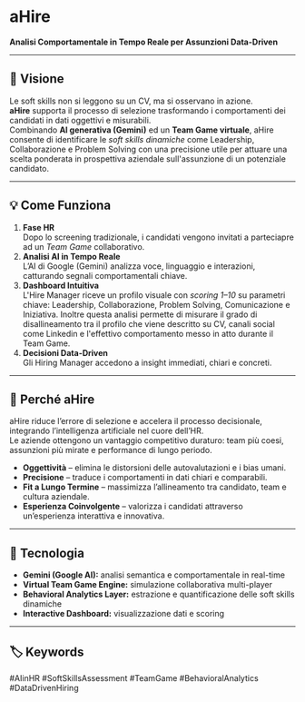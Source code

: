 # aHire  
**Analisi Comportamentale in Tempo Reale per Assunzioni Data-Driven**

---

## 🚀 Visione  
Le soft skills non si leggono su un CV, ma si osservano in azione.  
**aHire** supporta il processo di selezione trasformando i comportamenti dei candidati in dati oggettivi e misurabili.  
Combinando **AI generativa (Gemini)** ed un **Team Game virtuale**, aHire consente di identificare le *soft skills dinamiche* come Leadership, Collaborazione e Problem Solving con una precisione utile per attuare una scelta ponderata in prospettiva aziendale sull'assunzione di un potenziale candidato.

---

## 💡 Come Funziona  

1. **Fase HR**  
   Dopo lo screening tradizionale, i candidati vengono invitati a parteciapre ad un *Team Game* collaborativo.  
2. **Analisi AI in Tempo Reale**  
   L’AI di Google (Gemini) analizza voce, linguaggio e interazioni, catturando segnali comportamentali chiave.  
3. **Dashboard Intuitiva**  
   L'Hire Manager riceve un profilo visuale con *scoring 1–10* su parametri chiave: Leadership, Collaborazione, Problem Solving, Comunicazione e Iniziativa. Inoltre questa analisi permette di misurare il grado di disallineamento tra il profilo che viene descritto su CV, canali social come Linkedin e l'effettivo comportamento messo in atto durante il Team Game. 
4. **Decisioni Data-Driven**  
   Gli Hiring Manager accedono a insight immediati, chiari e concreti.

---

## 🎯 Perché aHire  
aHire riduce l’errore di selezione e accelera il processo decisionale, integrando l’intelligenza artificiale nel cuore dell’HR.  
Le aziende ottengono un vantaggio competitivo duraturo: team più coesi, assunzioni più mirate e performance di lungo periodo.

- **Oggettività** – elimina le distorsioni delle autovalutazioni e i bias umani.  
- **Precisione** – traduce i comportamenti in dati chiari e comparabili.  
- **Fit a Lungo Termine** – massimizza l’allineamento tra candidato, team e cultura aziendale.  
- **Esperienza Coinvolgente** – valorizza i candidati attraverso un’esperienza interattiva e innovativa.

---

## 🧠 Tecnologia  
- **Gemini (Google AI):** analisi semantica e comportamentale in real-time  
- **Virtual Team Game Engine:** simulazione collaborativa multi-player  
- **Behavioral Analytics Layer:** estrazione e quantificazione delle soft skills dinamiche  
- **Interactive Dashboard:** visualizzazione dati e scoring  

---

## 🏷️ Keywords  
#AIinHR  #SoftSkillsAssessment  #TeamGame  #BehavioralAnalytics  #DataDrivenHiring
